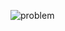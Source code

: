 ![problem](https://user-images.githubusercontent.com/58721320/104555907-fc624280-5681-11eb-811a-da6d9ad622b9.png)
